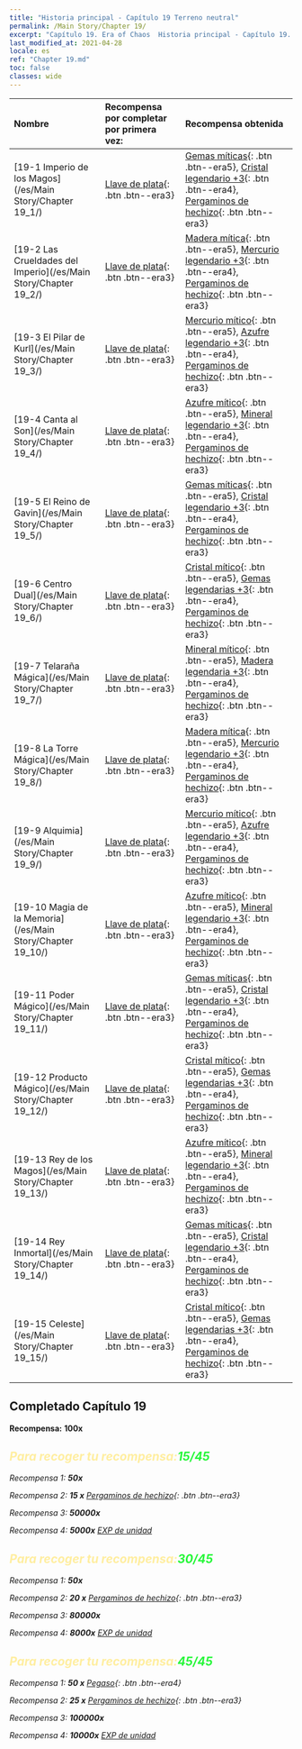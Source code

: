 ```yaml
---
title: "Historia principal - Capítulo 19 Terreno neutral"
permalink: /Main Story/Chapter 19/
excerpt: "Capítulo 19. Era of Chaos  Historia principal - Capítulo 19. Terreno neutral"
last_modified_at: 2021-04-28
locale: es
ref: "Chapter 19.md"
toc: false
classes: wide
---
```


  | Nombre |  Recompensa por completar por primera vez: | Recompensa obtenida |
  |:------------|:------------|:------------| 
  | [19-1 Imperio de los Magos](/es/Main Story/Chapter 19_1/) | [Llave de plata](/ItemsES/con_693/){: .btn .btn--era3} | [Gemas míticas](/ItemsES/mat_65/){: .btn .btn--era5}, [Cristal legendario +3](/ItemsES/mat_59/){: .btn .btn--era4}, [Pergaminos de hechizo](/ItemsES/con_694/){: .btn .btn--era3} |
  | [19-2 Las Crueldades del Imperio](/es/Main Story/Chapter 19_2/) | [Llave de plata](/ItemsES/con_693/){: .btn .btn--era3} | [Madera mítica](/ItemsES/mat_62/){: .btn .btn--era5}, [Mercurio legendario +3](/ItemsES/mat_56/){: .btn .btn--era4}, [Pergaminos de hechizo](/ItemsES/con_694/){: .btn .btn--era3} |
  | [19-3 El Pilar de Kurl](/es/Main Story/Chapter 19_3/) | [Llave de plata](/ItemsES/con_693/){: .btn .btn--era3} | [Mercurio mítico](/ItemsES/mat_63/){: .btn .btn--era5}, [Azufre legendario +3](/ItemsES/mat_57/){: .btn .btn--era4}, [Pergaminos de hechizo](/ItemsES/con_694/){: .btn .btn--era3} |
  | [19-4 Canta al Son](/es/Main Story/Chapter 19_4/) | [Llave de plata](/ItemsES/con_693/){: .btn .btn--era3} | [Azufre mítico](/ItemsES/mat_64/){: .btn .btn--era5}, [Mineral legendario +3](/ItemsES/mat_54/){: .btn .btn--era4}, [Pergaminos de hechizo](/ItemsES/con_694/){: .btn .btn--era3} |
  | [19-5 El Reino de Gavin](/es/Main Story/Chapter 19_5/) | [Llave de plata](/ItemsES/con_693/){: .btn .btn--era3} | [Gemas míticas](/ItemsES/mat_65/){: .btn .btn--era5}, [Cristal legendario +3](/ItemsES/mat_59/){: .btn .btn--era4}, [Pergaminos de hechizo](/ItemsES/con_694/){: .btn .btn--era3} |
  | [19-6 Centro Dual](/es/Main Story/Chapter 19_6/) | [Llave de plata](/ItemsES/con_693/){: .btn .btn--era3} | [Cristal mítico](/ItemsES/mat_66/){: .btn .btn--era5}, [Gemas legendarias +3](/ItemsES/mat_58/){: .btn .btn--era4}, [Pergaminos de hechizo](/ItemsES/con_694/){: .btn .btn--era3} |
  | [19-7 Telaraña Mágica](/es/Main Story/Chapter 19_7/) | [Llave de plata](/ItemsES/con_693/){: .btn .btn--era3} | [Mineral mítico](/ItemsES/mat_61/){: .btn .btn--era5}, [Madera legendaria +3](/ItemsES/mat_55/){: .btn .btn--era4}, [Pergaminos de hechizo](/ItemsES/con_694/){: .btn .btn--era3} |
  | [19-8 La Torre Mágica](/es/Main Story/Chapter 19_8/) | [Llave de plata](/ItemsES/con_693/){: .btn .btn--era3} | [Madera mítica](/ItemsES/mat_62/){: .btn .btn--era5}, [Mercurio legendario +3](/ItemsES/mat_56/){: .btn .btn--era4}, [Pergaminos de hechizo](/ItemsES/con_694/){: .btn .btn--era3} |
  | [19-9 Alquimia](/es/Main Story/Chapter 19_9/) | [Llave de plata](/ItemsES/con_693/){: .btn .btn--era3} | [Mercurio mítico](/ItemsES/mat_63/){: .btn .btn--era5}, [Azufre legendario +3](/ItemsES/mat_57/){: .btn .btn--era4}, [Pergaminos de hechizo](/ItemsES/con_694/){: .btn .btn--era3} |
  | [19-10 Magia de la Memoria](/es/Main Story/Chapter 19_10/) | [Llave de plata](/ItemsES/con_693/){: .btn .btn--era3} | [Azufre mítico](/ItemsES/mat_64/){: .btn .btn--era5}, [Mineral legendario +3](/ItemsES/mat_54/){: .btn .btn--era4}, [Pergaminos de hechizo](/ItemsES/con_694/){: .btn .btn--era3} |
  | [19-11 Poder Mágico](/es/Main Story/Chapter 19_11/) | [Llave de plata](/ItemsES/con_693/){: .btn .btn--era3} | [Gemas míticas](/ItemsES/mat_65/){: .btn .btn--era5}, [Cristal legendario +3](/ItemsES/mat_59/){: .btn .btn--era4}, [Pergaminos de hechizo](/ItemsES/con_694/){: .btn .btn--era3} |
  | [19-12 Producto Mágico](/es/Main Story/Chapter 19_12/) | [Llave de plata](/ItemsES/con_693/){: .btn .btn--era3} | [Cristal mítico](/ItemsES/mat_66/){: .btn .btn--era5}, [Gemas legendarias +3](/ItemsES/mat_58/){: .btn .btn--era4}, [Pergaminos de hechizo](/ItemsES/con_694/){: .btn .btn--era3} |
  | [19-13 Rey de los Magos](/es/Main Story/Chapter 19_13/) | [Llave de plata](/ItemsES/con_693/){: .btn .btn--era3} | [Azufre mítico](/ItemsES/mat_64/){: .btn .btn--era5}, [Mineral legendario +3](/ItemsES/mat_54/){: .btn .btn--era4}, [Pergaminos de hechizo](/ItemsES/con_694/){: .btn .btn--era3} |
  | [19-14 Rey Inmortal](/es/Main Story/Chapter 19_14/) | [Llave de plata](/ItemsES/con_693/){: .btn .btn--era3} | [Gemas míticas](/ItemsES/mat_65/){: .btn .btn--era5}, [Cristal legendario +3](/ItemsES/mat_59/){: .btn .btn--era4}, [Pergaminos de hechizo](/ItemsES/con_694/){: .btn .btn--era3} |
  | [19-15 Celeste](/es/Main Story/Chapter 19_15/) | [Llave de plata](/ItemsES/con_693/){: .btn .btn--era3} | [Cristal mítico](/ItemsES/mat_66/){: .btn .btn--era5}, [Gemas legendarias +3](/ItemsES/mat_58/){: .btn .btn--era4}, [Pergaminos de hechizo](/ItemsES/con_694/){: .btn .btn--era3} |


## Completado Capítulo 19

 **Recompensa:**  **100x** <i class="fas fa-gem"/>



## <span style="color: #ffeea0">Para recoger tu recompensa:</span><span style="color: #27f73a">15/45</span>

 Recompensa 1:  **50x** <i class="fas fa-gem"/>

 Recompensa 2: **15 x** [Pergaminos de hechizo](/ItemsES/con_694/){: .btn .btn--era3}

 Recompensa 3:  **50000x** <i class="fas fa-coins"/>

 Recompensa 4:  **5000x** [EXP de unidad](/ItemsES/con_902/)



## <span style="color: #ffeea0">Para recoger tu recompensa:</span><span style="color: #27f73a">30/45</span>

 Recompensa 1:  **50x** <i class="fas fa-gem"/>

 Recompensa 2: **20 x** [Pergaminos de hechizo](/ItemsES/con_694/){: .btn .btn--era3}

 Recompensa 3:  **80000x** <i class="fas fa-coins"/>

 Recompensa 4:  **8000x** [EXP de unidad](/ItemsES/con_902/)



## <span style="color: #ffeea0">Para recoger tu recompensa:</span><span style="color: #27f73a">45/45</span>

 Recompensa 1: **50 x** [Pegaso](/ItemsES/unt_202/){: .btn .btn--era4}

 Recompensa 2: **25 x** [Pergaminos de hechizo](/ItemsES/con_694/){: .btn .btn--era3}

 Recompensa 3:  **100000x** <i class="fas fa-coins"/>

 Recompensa 4:  **10000x** [EXP de unidad](/ItemsES/con_902/)


